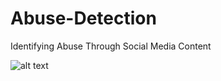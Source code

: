 # Abuse-Detection
Identifying Abuse Through Social Media Content

![alt text](https://github.com/[username]/[reponame]/blob/[branch]/NLP.poster.pdf?raw=true)
